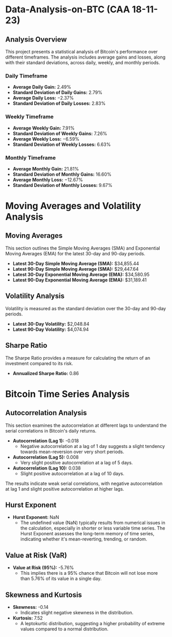 # Data-Analysis-on-BTC (CAA 18-11-23)

## Analysis Overview
This project presents a statistical analysis of Bitcoin's performance over different timeframes. The analysis includes average gains and losses, along with their standard deviations, across daily, weekly, and monthly periods.

### Daily Timeframe
- **Average Daily Gain:** 2.49%
- **Standard Deviation of Daily Gains:** 2.79%
- **Average Daily Loss:** −2.37%
- **Standard Deviation of Daily Losses:** 2.83%

### Weekly Timeframe
- **Average Weekly Gain:** 7.91%
- **Standard Deviation of Weekly Gains:** 7.26%
- **Average Weekly Loss:** −6.59%
- **Standard Deviation of Weekly Losses:** 6.63%

### Monthly Timeframe
- **Average Monthly Gain:** 21.81%
- **Standard Deviation of Monthly Gains:** 16.60%
- **Average Monthly Loss:** −12.67%
- **Standard Deviation of Monthly Losses:** 9.67%

# Moving Averages and Volatility Analysis

## Moving Averages
This section outlines the Simple Moving Averages (SMA) and Exponential Moving Averages (EMA) for the latest 30-day and 90-day periods.

- **Latest 30-Day Simple Moving Average (SMA):** $34,855.44
- **Latest 90-Day Simple Moving Average (SMA):** $29,447.64
- **Latest 30-Day Exponential Moving Average (EMA):** $34,580.95
- **Latest 90-Day Exponential Moving Average (EMA):** $31,189.41

## Volatility Analysis
Volatility is measured as the standard deviation over the 30-day and 90-day periods.

- **Latest 30-Day Volatility:** $2,048.84
- **Latest 90-Day Volatility:** $4,074.94

## Sharpe Ratio
The Sharpe Ratio provides a measure for calculating the return of an investment compared to its risk.

- **Annualized Sharpe Ratio:** 0.86

# Bitcoin Time Series Analysis

## Autocorrelation Analysis
This section examines the autocorrelation at different lags to understand the serial correlations in Bitcoin's daily returns.

- **Autocorrelation (Lag 1):** -0.018
  - Negative autocorrelation at a lag of 1 day suggests a slight tendency towards mean-reversion over very short periods.
- **Autocorrelation (Lag 5):** 0.008
  - Very slight positive autocorrelation at a lag of 5 days.
- **Autocorrelation (Lag 10):** 0.038
  - Slight positive autocorrelation at a lag of 10 days.
  
The results indicate weak serial correlations, with negative autocorrelation at lag 1 and slight positive autocorrelation at higher lags.

## Hurst Exponent
- **Hurst Exponent:** NaN
  - The undefined value (NaN) typically results from numerical issues in the calculation, especially in shorter or less variable time series. The Hurst Exponent assesses the long-term memory of time series, indicating whether it's mean-reverting, trending, or random.

## Value at Risk (VaR)
- **Value at Risk (95%):** -5.76%
  - This implies there is a 95% chance that Bitcoin will not lose more than 5.76% of its value in a single day.

## Skewness and Kurtosis
- **Skewness:** -0.14
  - Indicates slight negative skewness in the distribution.
- **Kurtosis:** 7.52
  - A leptokurtic distribution, suggesting a higher probability of extreme values compared to a normal distribution.
